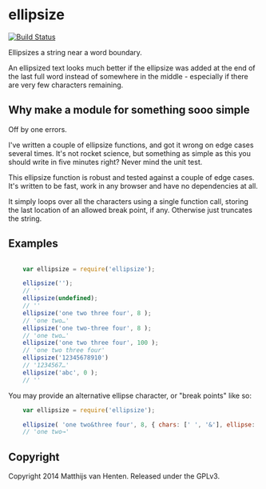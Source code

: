 # ellipsize

[![Build Status](https://drone.io/github.com/mvhenten/ellipsize/status.png)](https://drone.io/github.com/mvhenten/ellipsize/latest)

Ellipsizes a string near a word boundary.

An ellipsized text looks much better if the ellipsize was added at the end of the
last full word instead of somewhere in the middle - especially if there are very
few characters remaining.

## Why make a module for something sooo simple

Off by one errors.

I've written a couple of ellipsize functions, and got it wrong on edge cases
several times. It's not rocket science, but something as simple as this you should
write in five minutes right? Never mind the unit test.

This ellipsize function is robust and tested against a couple of edge cases.
It's written to be fast, work in any browser and have no dependencies at all.

It simply loops over all the characters using a single function call, storing the
last location of an allowed break point, if any. Otherwise just truncates the string.

## Examples

```javascript

    var ellipsize = require('ellipsize');

    ellipsize('');
    // ''
    ellipsize(undefined);
    // ''
    ellipsize('one two three four', 8 );
    // 'one two…'
    ellipsize('one two-three four', 8 );
    // 'one two…'
    ellipsize('one two three four', 100 );
    // 'one two three four'
    ellipsize('12345678910')
    // '1234567…'
    ellipsize('abc', 0 );
    // ''

```
You may provide an alternative ellipse character, or "break points" like so:

```javascript
    var ellipsize = require('ellipsize');

    ellipsize( 'one two&three four', 8, { chars: [' ', '&'], ellipse: '→' });
    // 'one two→'

```

## Copyright

Copyright 2014 Matthijs van Henten.
Released under the GPLv3.


